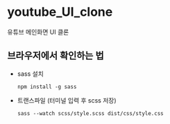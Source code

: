 # youtube_UI_clone

유튜브 메인화면 UI 클론

## 브라우저에서 확인하는 법

- sass 설치

  `npm install -g sass`

- 트랜스파일 (터미널 입력 후 scss 저장)

  `sass --watch scss/style.scss dist/css/style.css`
